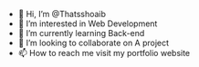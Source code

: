 - 👋 Hi, I’m @Thatsshoaib
- 👀 I’m interested in Web Development
- 🌱 I’m currently learning Back-end
- 💞️ I’m looking to collaborate on A project
- 📫 How to reach me visit my portfolio website


<!---
Thatsshoaib/Thatsshoaib is a ✨ special ✨ repository because its `README.md` (this file) appears on your GitHub profile.
You can click the Preview link to take a look at your changes.
--->
